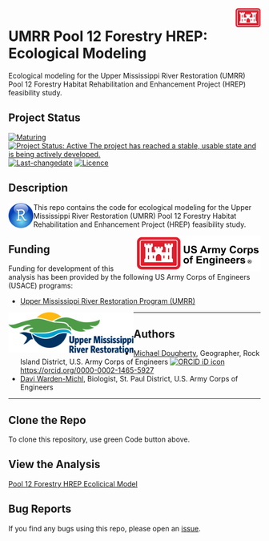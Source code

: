 <!-- README.md is generated from README.Rmd. Please edit that file -->
<!-- rmarkdown::render(input="README.Rmd", output_file = "README.md", output_format = "md_document") -->

<img src="figures/castle.png" width=50 align="right" />

# UMRR Pool 12 Forestry HREP: Ecological Modeling

Ecological modeling for the Upper Mississippi River Restoration (UMRR)
Pool 12 Forestry Habitat Rehabilitation and Enhancement Project (HREP)
feasibility study.

## Project Status

[![Maturing](https://img.shields.io/badge/lifecycle-maturing-blue.svg)](https://www.tidyverse.org/lifecycle)
[![Project Status: Active The project has reached a stable, usable state
and is being actively
developed.](https://www.repostatus.org/badges/latest/active.svg)](https://www.repostatus.org/#active)
[![Last-changedate](https://img.shields.io/badge/last%20change-2022--09--14-yellowgreen.svg)](/commits/master)
[![Licence](https://img.shields.io/badge/licence-CC0-blue.svg)](http://choosealicense.com/licenses/cc0-1.0/)

## Description

<img src="figures/r_logo.png" width=50 align="left" />

This repo contains the code for ecological modeling for the Upper
Mississippi River Restoration (UMRR) Pool 12 Forestry Habitat
Rehabilitation and Enhancement Project (HREP) feasibility study.

<img src="figures/USACE-Logo-Horizontal.png" width=250 align="right" />

## Funding

Funding for development of this analysis has been provided by the
following US Army Corps of Engineers (USACE) programs:

-   [Upper Mississippi River Restoration Program
    (UMRR)](https://www.mvr.usace.army.mil/Missions/Environmental-Stewardship/Upper-Mississippi-River-Restoration/)

<img src="figures/UMRRlogo_rgb_300px.png" width=250 align="left" />

------------------------------------------------------------------------

## Authors

-   [Michael Dougherty](mailto:Michael.P.Dougherty@usace.army.mil),
    Geographer, Rock Island District, U.S. Army Corps of Engineers
    <a itemprop="sameAs" content="https://orcid.org/0000-0002-1465-5927" href="https://orcid.org/0000-0002-1465-5927" target="orcid.widget" rel="me noopener noreferrer" style="vertical-align:top;">
    <img src="https://orcid.org/sites/default/files/images/orcid_16x16.png" style="width:1em;margin-right:.5em;" alt="ORCID iD icon">https://orcid.org/0000-0002-1465-5927</a>
-   [Davi Warden-Michl](mailto:davi.e.michl@usace.army.mil), Biologist,
    St. Paul District, U.S. Army Corps of Engineers

------------------------------------------------------------------------

## Clone the Repo

To clone this repository, use green Code button above.

## View the Analysis

[Pool 12 Forestry HREP Ecolicical
Model](https://mvr-gis.github.io/Pool_12_ecomod/)

## Bug Reports

If you find any bugs using this repo, please open an
[issue](https://github.com/MVR-GIS/Pool_12_ecomod/issues).
